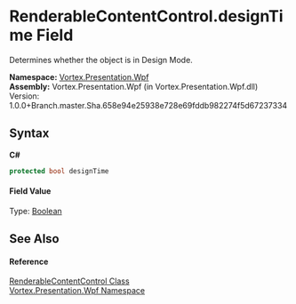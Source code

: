 # RenderableContentControl.designTime Field
 

Determines whether the object is in Design Mode.

**Namespace:**&nbsp;<a href="N_Vortex_Presentation_Wpf.md">Vortex.Presentation.Wpf</a><br />**Assembly:**&nbsp;Vortex.Presentation.Wpf (in Vortex.Presentation.Wpf.dll) Version: 1.0.0+Branch.master.Sha.658e94e25938e728e69fddb982274f5d67237334

## Syntax

**C#**<br />
``` C#
protected bool designTime
```


#### Field Value
Type: <a href="https://docs.microsoft.com/dotnet/api/system.boolean" target="_blank">Boolean</a>

## See Also


#### Reference
<a href="T_Vortex_Presentation_Wpf_RenderableContentControl.md">RenderableContentControl Class</a><br /><a href="N_Vortex_Presentation_Wpf.md">Vortex.Presentation.Wpf Namespace</a><br />